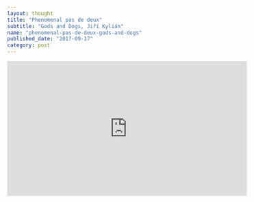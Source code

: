 ```yaml
---
layout: thought
title: "Phenomenal pas de deux"
subtitle: "Gods and Dogs, Jiří Kylián"
name: "phenomenal-pas-de-deux-gods-and-dogs"
published_date: "2017-09-17"
category: post
---
```


<iframe width="560" height="315" src="https://www.youtube.com/embed/jF8nfg2oKzo" frameborder="0" allowfullscreen></iframe>
